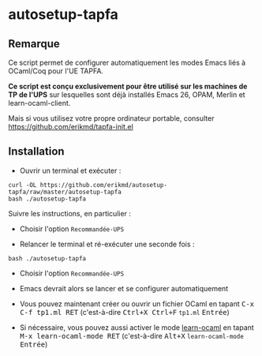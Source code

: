 # autosetup-tapfa

## Remarque

Ce script permet de configurer automatiquement les modes Emacs liés à
OCaml/Coq pour l'UE TAPFA.

**Ce script est conçu exclusivement pour être utilisé sur les machines
de TP de l'UPS** sur lesquelles sont déjà installés Emacs 26, OPAM,
Merlin et learn-ocaml-client.

Mais si vous utilisez votre propre ordinateur portable, consulter
https://github.com/erikmd/tapfa-init.el

## Installation

* Ouvrir un terminal et exécuter :

```
curl -OL https://github.com/erikmd/autosetup-tapfa/raw/master/autosetup-tapfa
bash ./autosetup-tapfa
```

Suivre les instructions, en particulier :

* Choisir l'option `Recommandée-UPS`

* Relancer le terminal et ré-exécuter une seconde fois :

```
bash ./autosetup-tapfa
```

* Choisir l'option `Recommandée-UPS`

* Emacs devrait alors se lancer et se configurer automatiquement

* Vous pouvez maintenant créer ou ouvrir un fichier OCaml en tapant
  <kbd>C-x C-f tp1.ml RET</kbd> (c'est-à-dire <kbd>Ctrl+X Ctrl+F</kbd>
  `tp1.ml` <kbd>Entrée</kbd>)

* Si nécessaire, vous pouvez aussi activer le mode
  [learn-ocaml](https://github.com/pfitaxel/learn-ocaml.el#usage)
  en tapant <kbd>M-x learn-ocaml-mode RET</kbd> (c'est-à-dire
  <kbd>Alt+X</kbd> `learn-ocaml-mode` <kbd>Entrée</kbd>)
